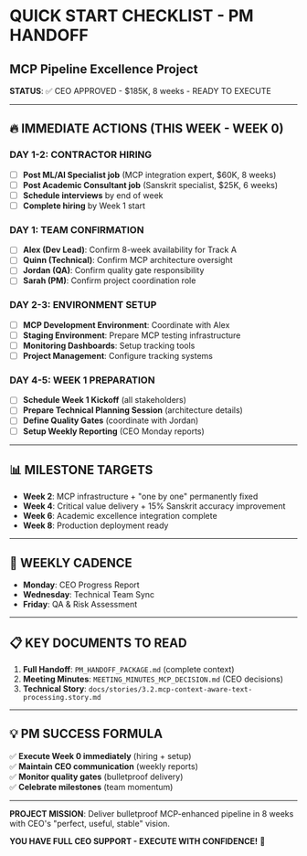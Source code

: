 # QUICK START CHECKLIST - PM HANDOFF
## MCP Pipeline Excellence Project

**STATUS**: ✅ CEO APPROVED - $185K, 8 weeks - READY TO EXECUTE

---

## 🔥 **IMMEDIATE ACTIONS (THIS WEEK - WEEK 0)**

### **DAY 1-2: CONTRACTOR HIRING** 
- [ ] **Post ML/AI Specialist job** (MCP integration expert, $60K, 8 weeks)
- [ ] **Post Academic Consultant job** (Sanskrit specialist, $25K, 6 weeks)  
- [ ] **Schedule interviews** by end of week
- [ ] **Complete hiring** by Week 1 start

### **DAY 1: TEAM CONFIRMATION**
- [ ] **Alex (Dev Lead)**: Confirm 8-week availability for Track A
- [ ] **Quinn (Technical)**: Confirm MCP architecture oversight  
- [ ] **Jordan (QA)**: Confirm quality gate responsibility
- [ ] **Sarah (PM)**: Confirm project coordination role

### **DAY 2-3: ENVIRONMENT SETUP**
- [ ] **MCP Development Environment**: Coordinate with Alex
- [ ] **Staging Environment**: Prepare MCP testing infrastructure  
- [ ] **Monitoring Dashboards**: Setup tracking tools
- [ ] **Project Management**: Configure tracking systems

### **DAY 4-5: WEEK 1 PREPARATION**
- [ ] **Schedule Week 1 Kickoff** (all stakeholders)
- [ ] **Prepare Technical Planning Session** (architecture details)
- [ ] **Define Quality Gates** (coordinate with Jordan)
- [ ] **Setup Weekly Reporting** (CEO Monday reports)

---

## 📊 **MILESTONE TARGETS**

- **Week 2**: MCP infrastructure + "one by one" permanently fixed
- **Week 4**: Critical value delivery + 15% Sanskrit accuracy improvement  
- **Week 6**: Academic excellence integration complete
- **Week 8**: Production deployment ready

---

## 🎯 **WEEKLY CADENCE**

- **Monday**: CEO Progress Report
- **Wednesday**: Technical Team Sync  
- **Friday**: QA & Risk Assessment

---

## 📋 **KEY DOCUMENTS TO READ**

1. **Full Handoff**: `PM_HANDOFF_PACKAGE.md` (complete context)
2. **Meeting Minutes**: `MEETING_MINUTES_MCP_DECISION.md` (CEO decisions)
3. **Technical Story**: `docs/stories/3.2.mcp-context-aware-text-processing.story.md`

---

## 💡 **PM SUCCESS FORMULA**

✅ **Execute Week 0 immediately** (hiring + setup)  
✅ **Maintain CEO communication** (weekly reports)  
✅ **Monitor quality gates** (bulletproof delivery)  
✅ **Celebrate milestones** (team momentum)

---

**PROJECT MISSION**: Deliver bulletproof MCP-enhanced pipeline in 8 weeks with CEO's "perfect, useful, stable" vision.

**YOU HAVE FULL CEO SUPPORT - EXECUTE WITH CONFIDENCE!** 🚀